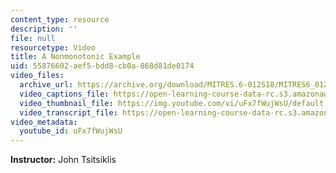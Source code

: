 ```yaml
---
content_type: resource
description: ''
file: null
resourcetype: Video
title: A Nonmonotonic Example
uid: 55876602-aef5-bdd8-cb0a-868d81de0174
video_files:
  archive_url: https://archive.org/download/MITRES.6-012S18/MITRES6_012S18_L11-08_300k.mp4
  video_captions_file: https://open-learning-course-data-rc.s3.amazonaws.com/res-6-012-introduction-to-probability-spring-2018/a8405136825d5fe69f55dfa7e999253c_uFx7fWujWsU.vtt
  video_thumbnail_file: https://img.youtube.com/vi/uFx7fWujWsU/default.jpg
  video_transcript_file: https://open-learning-course-data-rc.s3.amazonaws.com/res-6-012-introduction-to-probability-spring-2018/77887c3a72bd693ea6afc854e3af6c3c_uFx7fWujWsU.pdf
video_metadata:
  youtube_id: uFx7fWujWsU
---
```


**Instructor:** John Tsitsiklis